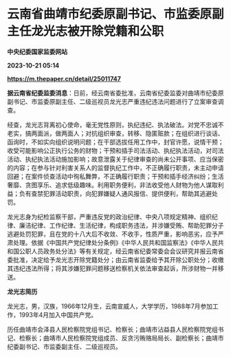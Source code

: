 # 云南省曲靖市纪委原副书记、市监委原副主任龙光志被开除党籍和公职
**中央纪委国家监委网站**

**2023-10-21 05:14**

**https://m.thepaper.cn/detail/25011747**

**据云南省纪委监委消息**：日前，经云南省委批准，云南省纪委监委对曲靖市纪委原副书记、市监委原副主任、二级巡视员龙光志严重违纪违法问题进行了立案审查调查。

经查，龙光志背离初心使命，毫无党性原则，执纪违纪、执法破法。对党不忠诚不老实，搞两面派，做两面人；对抗组织审查，转移、隐匿赃款；在组织进行谈话、函询时，不如实向组织说明问题；在干部选拔任用工作中，封官许愿，说情干预；收受可能影响公正执行公务的财物；干预和插手司法活动、执纪执法活动，对司法活动、执纪执法活动施加影响；故意泄露关于纪律审查的尚未公开事项、应当保密的内容；在参与针对利害关系人的监督执纪工作中，不正确履行职责，未主动申请回避；在案件侦查活动中徇私舞弊，不正确履行职责；干预和插手经济纠纷；生活奢靡、贪图享乐、追求低级趣味。利用职务便利，非法收受他人财物为他人谋取利益；负有查禁犯罪活动职责，向犯罪嫌疑人通风报信、提供便利，帮助其逃避处罚。

龙光志身为纪检监察干部，严重违反党的政治纪律、中央八项规定精神、组织纪律、廉洁纪律、工作纪律、生活纪律，构成职务违法，并涉嫌受贿、帮助犯罪分子逃避处罚犯罪，且在党的十八大后不收敛、不收手，性质严重，影响恶劣，应予严肃处理。依据《中国共产党纪律处分条例》《中华人民共和国监察法》《中华人民共和国公职人员政务处分法》等有关规定，经云南省纪委常委会会议研究并报云南省委批准，决定给予龙光志开除党籍处分；由云南省监委给予其开除公职处分；收缴其违纪违法所得；将其涉嫌犯罪问题移送检察机关依法审查起诉，所涉财物一并移送。

**龙光志简历**

龙光志，男，汉族，1966年12月生，云南宣威人，大学学历，1988年7月参加工作，1993年4月加入中国共产党。

历任曲靖市会泽县人民检察院党组书记、检察长；曲靖市沾益县人民检察院党组书记、检察长；曲靖市人民检察院党组成员、反贪污贿赂局局长、副检察长；曲靖市纪委副书记、市监委副主任、二级巡视员。